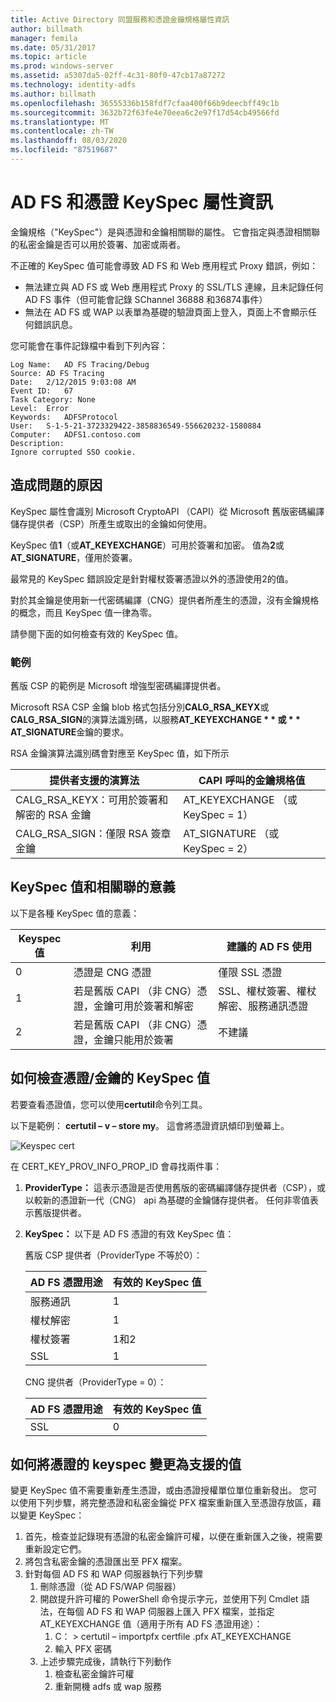 ```yaml
---
title: Active Directory 同盟服務和憑證金鑰規格屬性資訊
author: billmath
manager: femila
ms.date: 05/31/2017
ms.topic: article
ms.prod: windows-server
ms.assetid: a5307da5-02ff-4c31-80f0-47cb17a87272
ms.technology: identity-adfs
ms.author: billmath
ms.openlocfilehash: 36555336b158fdf7cfaa400f66b9deecbff49c1b
ms.sourcegitcommit: 3632b72f63fe4e70eea6c2e97f17d54cb49566fd
ms.translationtype: MT
ms.contentlocale: zh-TW
ms.lasthandoff: 08/03/2020
ms.locfileid: "87519687"
---
```

# <a name="ad-fs-and-certificate-keyspec-property-information"></a>AD FS 和憑證 KeySpec 屬性資訊
金鑰規格（"KeySpec"）是與憑證和金鑰相關聯的屬性。 它會指定與憑證相關聯的私密金鑰是否可以用於簽署、加密或兩者。

不正確的 KeySpec 值可能會導致 AD FS 和 Web 應用程式 Proxy 錯誤，例如：


- 無法建立與 AD FS 或 Web 應用程式 Proxy 的 SSL/TLS 連線，且未記錄任何 AD FS 事件（但可能會記錄 SChannel 36888 和36874事件）
- 無法在 AD FS 或 WAP 以表單為基礎的驗證頁面上登入，頁面上不會顯示任何錯誤訊息。

您可能會在事件記錄檔中看到下列內容：

```
Log Name:   AD FS Tracing/Debug
Source: AD FS Tracing
Date:   2/12/2015 9:03:08 AM
Event ID:   67
Task Category: None
Level:  Error
Keywords:   ADFSProtocol
User:   S-1-5-21-3723329422-3858836549-556620232-1580884
Computer:   ADFS1.contoso.com
Description:
Ignore corrupted SSO cookie.
```

## <a name="what-causes-the-problem"></a>造成問題的原因
KeySpec 屬性會識別 Microsoft CryptoAPI （CAPI）從 Microsoft 舊版密碼編譯儲存提供者（CSP）所產生或取出的金鑰如何使用。

KeySpec 值**1**（或**AT_KEYEXCHANGE**）可用於簽署和加密。  值為**2**或**AT_SIGNATURE**，僅用於簽署。

最常見的 KeySpec 錯誤設定是針對權杖簽署憑證以外的憑證使用2的值。

對於其金鑰是使用新一代密碼編譯（CNG）提供者所產生的憑證，沒有金鑰規格的概念，而且 KeySpec 值一律為零。

請參閱下面的如何檢查有效的 KeySpec 值。

### <a name="example"></a>範例
舊版 CSP 的範例是 Microsoft 增強型密碼編譯提供者。

Microsoft RSA CSP 金鑰 blob 格式包括分別**CALG_RSA_KEYX**或**CALG_RSA_SIGN**的演算法識別碼，以服務<strong>AT_KEYEXCHANGE * * 或 * * AT_SIGNATURE</strong>金鑰的要求。

RSA 金鑰演算法識別碼會對應至 KeySpec 值，如下所示

| 提供者支援的演算法| CAPI 呼叫的金鑰規格值 |
| --- | --- |
|CALG_RSA_KEYX：可用於簽署和解密的 RSA 金鑰| AT_KEYEXCHANGE （或 KeySpec = 1）|
CALG_RSA_SIGN：僅限 RSA 簽章金鑰 |AT_SIGNATURE （或 KeySpec = 2）|

## <a name="keyspec-values-and-associated-meanings"></a>KeySpec 值和相關聯的意義
以下是各種 KeySpec 值的意義：

|Keyspec 值|利用|建議的 AD FS 使用|
| --- | --- | --- |
|0|憑證是 CNG 憑證|僅限 SSL 憑證|
|1|若是舊版 CAPI （非 CNG）憑證，金鑰可用於簽署和解密|    SSL、權杖簽署、權杖解密、服務通訊憑證|
|2|若是舊版 CAPI （非 CNG）憑證，金鑰只能用於簽署|不建議|

## <a name="how-to-check-the-keyspec-value-for-your-certificates--keys"></a>如何檢查憑證/金鑰的 KeySpec 值
若要查看憑證值，您可以使用**certutil**命令列工具。

以下是範例： **certutil – v – store my**。  這會將憑證資訊傾印到螢幕上。

![Keyspec cert](media/AD-FS-and-KeySpec-Property/keyspec1.png)

在 CERT_KEY_PROV_INFO_PROP_ID 會尋找兩件事：


1. **ProviderType：** 這表示憑證是否使用舊版的密碼編譯儲存提供者（CSP），或以較新的憑證新一代（CNG） api 為基礎的金鑰儲存提供者。  任何非零值表示舊版提供者。
2. **KeySpec：** 以下是 AD FS 憑證的有效 KeySpec 值：

   舊版 CSP 提供者（ProviderType 不等於0）：

   |AD FS 憑證用途|有效的 KeySpec 值|
   | --- | --- |
   |服務通訊|1|
   |權杖解密|1|
   |權杖簽署|1和2|
   |SSL|1|

   CNG 提供者（ProviderType = 0）：

   |AD FS 憑證用途|有效的 KeySpec 值|
   | --- | --- |
   |SSL|0|

## <a name="how-to-change-the-keyspec-for-your-certificate-to-a-supported-value"></a>如何將憑證的 keyspec 變更為支援的值
變更 KeySpec 值不需要重新產生憑證，或由憑證授權單位單位重新發出。  您可以使用下列步驟，將完整憑證和私密金鑰從 PFX 檔案重新匯入至憑證存放區，藉以變更 KeySpec：


1. 首先，檢查並記錄現有憑證的私密金鑰許可權，以便在重新匯入之後，視需要重新設定它們。
2. 將包含私密金鑰的憑證匯出至 PFX 檔案。
3. 針對每個 AD FS 和 WAP 伺服器執行下列步驟
    1. 刪除憑證（從 AD FS/WAP 伺服器）
    2. 開啟提升許可權的 PowerShell 命令提示字元，並使用下列 Cmdlet 語法，在每個 AD FS 和 WAP 伺服器上匯入 PFX 檔案，並指定 AT_KEYEXCHANGE 值（適用于所有 AD FS 憑證用途）：
        1. C： \> certutil – importpfx certfile .pfx AT_KEYEXCHANGE
        2. 輸入 PFX 密碼
    3. 上述步驟完成後，請執行下列動作
        1. 檢查私密金鑰許可權
        2. 重新開機 adfs 或 wap 服務





